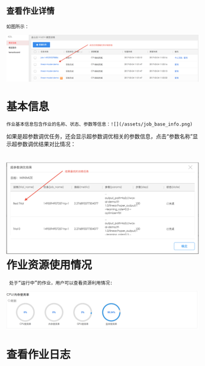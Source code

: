 ## 查看作业详情

    如图所示：

![](/assets/job_list.png)



# 基本信息

    作业基本信息包含作业的名称、状态、参数等信息：![](/assets/job_base_info.png)

如果是超参数调优任务，还会显示超参数调优相关的参数信息，点击“参数名称”显示超参数调优结果对比情况：

# ![](/assets/hyper_result.png)作业资源使用情况

     处于“运行中”的作业，用户可以查看资源利用情况:

![](/assets/job_metrics.png)

# 查看作业日志



